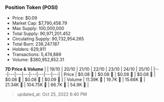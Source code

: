 
  ### Position Token (POSI)
  - Price: $0.09
  - Market Cap: $7,790,458.79
  - Max Supply: 100,000,000
  - Total Supply: 90,971,201.452
  - Circulating Supply: 90,732,954.265
  - Total Burn: 238,247.187
  - Holders: 629,911
  - Transactions: 5,474,889
  - Volume: $380,952,852.31

  **7D Price & Volume**
  | | 19&#x2F;10 | 20&#x2F;10 | 21&#x2F;10 | 22&#x2F;10 | 23&#x2F;10 | 24&#x2F;10 | 25&#x2F;10 |
  |---|---|---|---|---|---|---|---|
  | Price | $0.08 🔻 | $0.08 🔻 | $0.08 🔻 | $0.08 🔻 | $0.08 🚀 | $0.08 🚀 | $0.09 🚀 |
  | Volume | 11.39K 🔻 | 19.7K 🚀 | 15.66K 🔻 | 21.34K 🚀 | 104.75K 🚀 | 66.7K 🔻 | 54.9K 🔻 |

  > updated_at: Oct 25, 2022 6:40 PM

